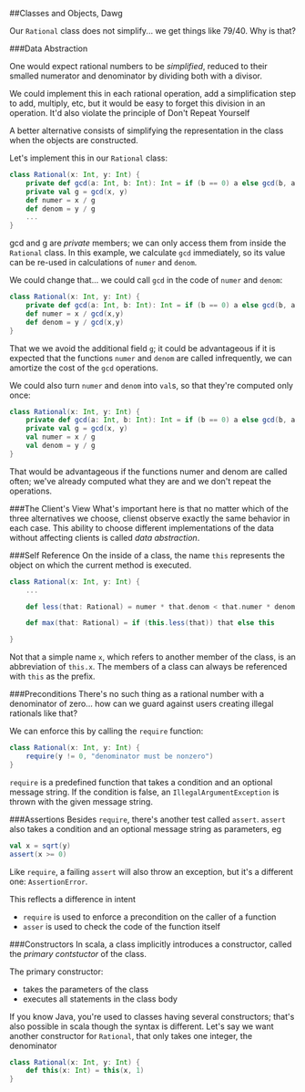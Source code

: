 ##Classes and Objects, Dawg

Our `Rational` class does not simplify... we get things like 79/40. Why is that?

###Data Abstraction

One would expect rational numbers to be *simplified*, reduced to their smalled numerator and denominator by dividing both with a divisor.

We could implement this in each rational operation, add a simplification step to add, multiply, etc, but it would be easy to forget this division in an operation. It'd also violate the principle of Don't Repeat Yourself

A better alternative consists of simplifying the representation in the class when the objects are constructed.

Let's implement this in our `Rational` class:

```scala
class Rational(x: Int, y: Int) {
	private def gcd(a: Int, b: Int): Int = if (b == 0) a else gcd(b, a % b)
	private val g = gcd(x, y)
	def numer = x / g
	def denom = y / g
	...
}
```

gcd and g are *private* members; we can only access them from inside the `Rational` class. In this example, we calculate `gcd` immediately, so its value can be re-used in calculations of `numer` and `denom`.

We could change that... we could call `gcd` in the code of `numer` and `denom`:

```scala
class Rational(x: Int, y: Int) {
	private def gcd(a: Int, b: Int): Int = if (b == 0) a else gcd(b, a % b)
	def numer = x / gcd(x,y)
	def denom = y / gcd(x,y)
}
```

That we we avoid the additional field `g`; it could be advantageous if it is expected that the functions `numer` and `denom` are called infrequently, we can amortize the cost of the `gcd` operations.

We could also turn `numer` and `denom` into `val`s, so that they're computed only once:

```scala
class Rational(x: Int, y: Int) {
	private def gcd(a: Int, b: Int): Int = if (b == 0) a else gcd(b, a % b)
	private val g = gcd(x, y)
	val numer = x / g
	val denom = y / g
}
```

That would be advantageous if the functions numer and denom are called often; we've already computed what they are and we don't repeat the operations.

###The Client's View
What's important here is that no matter which of the three alternatives we choose, clienst observe exactly the same behavior in each case. This ability to choose different implementations of the data without affecting clients is called *data abstraction*.

###Self Reference
On the inside of a class, the name `this` represents the object on which the current method is executed.

```scala
class Rational(x: Int, y: Int) {
	...

	def less(that: Rational) = numer * that.denom < that.numer * denom

	def max(that: Rational) = if (this.less(that)) that else this

}
```

Not that a simple name `x`, which refers to another member of the class, is an abbreviation of `this.x`. The members of a class can always be referenced with `this` as the prefix.

###Preconditions
There's no such thing as a rational number with a denominator of zero... how can we guard against users creating illegal rationals like that?

We can enforce this by calling the `require` function:

```scala
class Rational(x: Int, y: Int) {
	require(y != 0, "denominator must be nonzero")
}
```

`require` is a predefined function that takes a condition and an optional message string. If the condition is false, an `IllegalArgumentException` is thrown with the given message string.

###Assertions
Besides `require`, there's another test called `assert`. `assert` also takes a condition and an optional message string as parameters, eg

```scala
val x = sqrt(y)
assert(x >= 0)
```
Like `require`, a failing `assert` will also throw an exception, but it's a different one: `AssertionError`.

This reflects a difference in intent

* `require` is used to enforce a precondition on the caller of a function
* `asser` is used to check the code of the function itself

###Constructors
In scala, a class implicitly introduces a constructor, called the *primary contstuctor* of the class.

The primary constructor:

* takes the parameters of the class
* executes all statements in the class body

If you know Java, you're used to classes having several constructors; that's also possible in scala though the syntax is different. Let's say we want another constructor for `Rational`, that only takes one integer, the denominator

```scala
class Rational(x: Int, y: Int) {
	def this(x: Int) = this(x, 1)
}
```